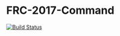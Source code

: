 # FRC-2017-Command
[![Build Status](https://travis-ci.com/mr-glt/FRC-2017-Command.svg?token=zR3uZtSZpVf4iywykr9v&branch=master)](https://travis-ci.com/mr-glt/FRC-2017-Command)